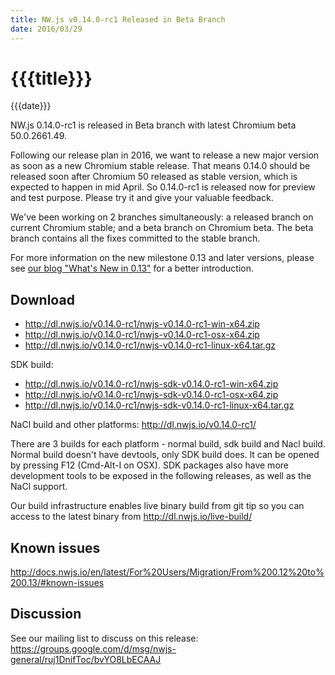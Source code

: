 ```yaml
---
title: NW.js v0.14.0-rc1 Released in Beta Branch
date: 2016/03/29
---
```

# {{{title}}}
{{{date}}}

NW.js 0.14.0-rc1 is released in Beta branch with latest Chromium beta 50.0.2661.49.

Following our release plan in 2016, we want to release a new major version as soon as a new Chromium stable release. That means 0.14.0 should be released soon after Chromium 50 released as stable version, which is expected to happen in mid April. So 0.14.0-rc1 is released now for preview and test purpose. Please try it and give your valuable feedback.

We've been working on 2 branches simultaneously: a released branch on current Chromium stable; and a beta branch on Chromium beta. The beta branch contains all the fixes committed to the stable branch.

For more information on the new milestone 0.13 and later versions, please see [our blog "What's New in 0.13"](/blog/whats-new-in-0.13) for a better introduction.

## Download 

* http://dl.nwjs.io/v0.14.0-rc1/nwjs-v0.14.0-rc1-win-x64.zip 
* http://dl.nwjs.io/v0.14.0-rc1/nwjs-v0.14.0-rc1-osx-x64.zip 
* http://dl.nwjs.io/v0.14.0-rc1/nwjs-v0.14.0-rc1-linux-x64.tar.gz 

SDK build: 
* http://dl.nwjs.io/v0.14.0-rc1/nwjs-sdk-v0.14.0-rc1-win-x64.zip 
* http://dl.nwjs.io/v0.14.0-rc1/nwjs-sdk-v0.14.0-rc1-osx-x64.zip 
* http://dl.nwjs.io/v0.14.0-rc1/nwjs-sdk-v0.14.0-rc1-linux-x64.tar.gz 

NaCl build and other platforms: http://dl.nwjs.io/v0.14.0-rc1/ 

There are 3 builds for each platform - normal build, sdk build and Nacl build. Normal build doesn't have devtools, only SDK build does. lt can be opened by pressing F12 (Cmd-Alt-I on OSX). SDK packages also have more development tools to be exposed in the following releases, as well as the NaCl support. 

Our build infrastructure enables live binary build from git tip so you can access to the latest binary from http://dl.nwjs.io/live-build/ 

## Known issues 
 
http://docs.nwjs.io/en/latest/For%20Users/Migration/From%200.12%20to%200.13/#known-issues

## Discussion

See our mailing list to discuss on this release: https://groups.google.com/d/msg/nwjs-general/ruj1DnifToc/bvYO8LbECAAJ
